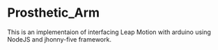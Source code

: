 # Prosthetic_Arm
This is an implementaion of interfacing Leap Motion with arduino using NodeJS and jhonny-five framework.
